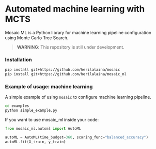# Automated machine learning with MCTS
Mosaic ML is a Python library for machine learning pipeline configuration
using Monte Carlo Tree Search.


> **WARNING**: This repository is still under development.



### Installation
```bash
pip install git+https://github.com/herilalaina/mosaic
pip install git+https://github.com/herilalaina/mosaic_ml
```

### Example of usage: machine learning
A simple example of using `mosaic` to configure machine
learning pipeline.

```bash
cd examples
python simple_example.py
```

If you want to use mosaic_ml inside your code:

```python
from mosaic_ml.automl import AutoML

autoML = AutoML(time_budget=360, scoring_func="balanced_accuracy")
autoML.fit(X_train, y_train)
```
